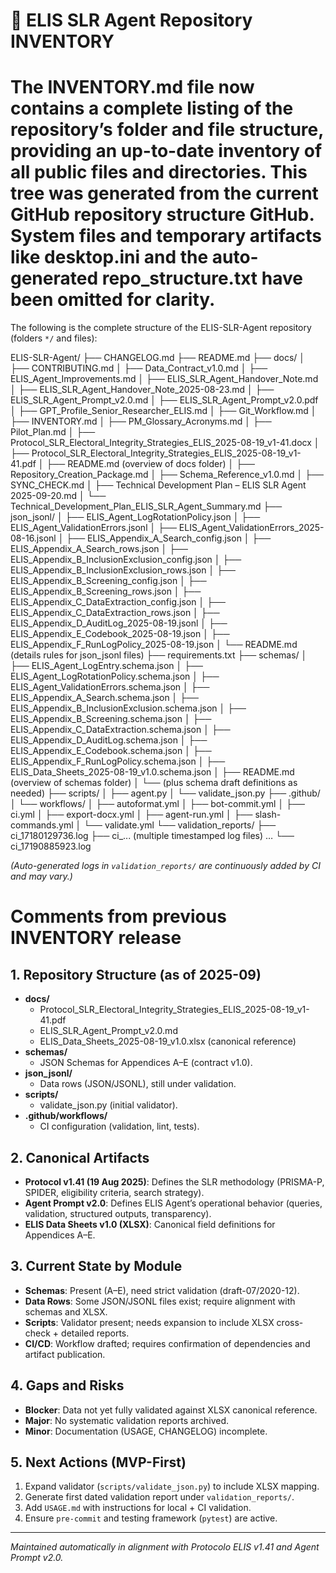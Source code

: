 # 📘 ELIS SLR Agent Repository INVENTORY
#
# The INVENTORY.md file now contains a complete listing of the repository’s folder and file structure, providing an up-to-date inventory of all public files and directories. This tree was generated from the current GitHub repository structure GitHub. System files and temporary artifacts like desktop.ini and the auto-generated repo_structure.txt have been omitted for clarity.

The following is the complete structure of the ELIS-SLR-Agent repository (folders `*/` and files):

ELIS-SLR-Agent/
├── CHANGELOG.md
├── README.md
├── docs/
│ ├── CONTRIBUTING.md
│ ├── Data_Contract_v1.0.md
│ ├── ELIS_Agent_Improvements.md
│ ├── ELIS_SLR_Agent_Handover_Note.md
│ ├── ELIS_SLR_Agent_Handover_Note_2025-08-23.md
│ ├── ELIS_SLR_Agent_Prompt_v2.0.md
│ ├── ELIS_SLR_Agent_Prompt_v2.0.pdf
│ ├── GPT_Profile_Senior_Researcher_ELIS.md
│ ├── Git_Workflow.md
│ ├── INVENTORY.md
│ ├── PM_Glossary_Acronyms.md
│ ├── Pilot_Plan.md
│ ├── Protocol_SLR_Electoral_Integrity_Strategies_ELIS_2025-08-19_v1-41.docx
│ ├── Protocol_SLR_Electoral_Integrity_Strategies_ELIS_2025-08-19_v1-41.pdf
│ ├── README.md (overview of docs folder)
│ ├── Repository_Creation_Package.md
│ ├── Schema_Reference_v1.0.md
│ ├── SYNC_CHECK.md
│ ├── Technical Development Plan – ELIS SLR Agent 2025-09-20.md
│ └── Technical_Development_Plan_ELIS_SLR_Agent_Summary.md
├── json_jsonl/
│ ├── ELIS_Agent_LogRotationPolicy.json
│ ├── ELIS_Agent_ValidationErrors.jsonl
│ ├── ELIS_Agent_ValidationErrors_2025-08-16.jsonl
│ ├── ELIS_Appendix_A_Search_config.json
│ ├── ELIS_Appendix_A_Search_rows.json
│ ├── ELIS_Appendix_B_InclusionExclusion_config.json
│ ├── ELIS_Appendix_B_InclusionExclusion_rows.json
│ ├── ELIS_Appendix_B_Screening_config.json
│ ├── ELIS_Appendix_B_Screening_rows.json
│ ├── ELIS_Appendix_C_DataExtraction_config.json
│ ├── ELIS_Appendix_C_DataExtraction_rows.json
│ ├── ELIS_Appendix_D_AuditLog_2025-08-19.jsonl
│ ├── ELIS_Appendix_E_Codebook_2025-08-19.json
│ ├── ELIS_Appendix_F_RunLogPolicy_2025-08-19.json
│ └── README.md (details rules for json_jsonl files)
├── requirements.txt
├── schemas/
│ ├── ELIS_Agent_LogEntry.schema.json
│ ├── ELIS_Agent_LogRotationPolicy.schema.json
│ ├── ELIS_Agent_ValidationErrors.schema.json
│ ├── ELIS_Appendix_A_Search.schema.json
│ ├── ELIS_Appendix_B_InclusionExclusion.schema.json
│ ├── ELIS_Appendix_B_Screening.schema.json
│ ├── ELIS_Appendix_C_DataExtraction.schema.json
│ ├── ELIS_Appendix_D_AuditLog.schema.json
│ ├── ELIS_Appendix_E_Codebook.schema.json
│ ├── ELIS_Appendix_F_RunLogPolicy.schema.json
│ ├── ELIS_Data_Sheets_2025-08-19_v1.0.schema.json
│ ├── README.md (overview of schemas folder)
│ └── (plus schema draft definitions as needed)
├── scripts/
│ ├── agent.py
│ └── validate_json.py
├── .github/
│ └── workflows/
│ ├── autoformat.yml
│ ├── bot-commit.yml
│ ├── ci.yml
│ ├── export-docx.yml
│ ├── agent-run.yml
│ ├── slash-commands.yml
│ └── validate.yml
└── validation_reports/
├── ci_17180129736.log
├── ci_... (multiple timestamped log files) …
└── ci_17190885923.log

*(Auto-generated logs in `validation_reports/` are continuously added by CI and may vary.)*


# Comments from previous INVENTORY release #

## 1. Repository Structure (as of 2025-09)
- **docs/**  
  - Protocol_SLR_Electoral_Integrity_Strategies_ELIS_2025-08-19_v1-41.pdf  
  - ELIS_SLR_Agent_Prompt_v2.0.md  
  - ELIS_Data_Sheets_2025-08-19_v1.0.xlsx (canonical reference)  
- **schemas/**  
  - JSON Schemas for Appendices A–E (contract v1.0).  
- **json_jsonl/**  
  - Data rows (JSON/JSONL), still under validation.  
- **scripts/**  
  - validate_json.py (initial validator).  
- **.github/workflows/**  
  - CI configuration (validation, lint, tests).  

## 2. Canonical Artifacts
- **Protocol v1.41 (19 Aug 2025)**: Defines the SLR methodology (PRISMA-P, SPIDER, eligibility criteria, search strategy).  
- **Agent Prompt v2.0**: Defines ELIS Agent’s operational behavior (queries, validation, structured outputs, transparency).  
- **ELIS Data Sheets v1.0 (XLSX)**: Canonical field definitions for Appendices A–E.  

## 3. Current State by Module
- **Schemas**: Present (A–E), need strict validation (draft-07/2020-12).  
- **Data Rows**: Some JSON/JSONL files exist; require alignment with schemas and XLSX.  
- **Scripts**: Validator present; needs expansion to include XLSX cross-check + detailed reports.  
- **CI/CD**: Workflow drafted; requires confirmation of dependencies and artifact publication.  

## 4. Gaps and Risks
- **Blocker**: Data not yet fully validated against XLSX canonical reference.  
- **Major**: No systematic validation reports archived.  
- **Minor**: Documentation (USAGE, CHANGELOG) incomplete.  

## 5. Next Actions (MVP-First)
1. Expand validator (`scripts/validate_json.py`) to include XLSX mapping.  
2. Generate first dated validation report under `validation_reports/`.  
3. Add `USAGE.md` with instructions for local + CI validation.  
4. Ensure `pre-commit` and testing framework (`pytest`) are active.  

---
*Maintained automatically in alignment with Protocolo ELIS v1.41 and Agent Prompt v2.0.*
